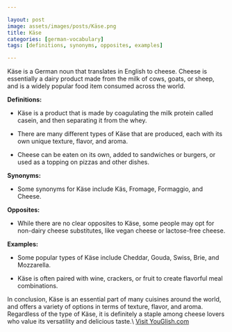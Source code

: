 ```yaml
---

layout: post
image: assets/images/posts/Käse.png
title: Käse
categories: [german-vocabulary]
tags: [definitions, synonyms, opposites, examples]

---
```


Käse is a German noun that translates in English to cheese. Cheese is essentially a dairy product made from the milk of cows, goats, or sheep, and is a widely popular food item consumed across the world.

**Definitions:**

- Käse is a product that is made by coagulating the milk protein called casein, and then separating it from the whey.

- There are many different types of Käse that are produced, each with its own unique texture, flavor, and aroma.

- Cheese can be eaten on its own, added to sandwiches or burgers, or used as a topping on pizzas and other dishes.

**Synonyms:**

- Some synonyms for Käse include Käs, Fromage, Formaggio, and Cheese.

**Opposites:**

- While there are no clear opposites to Käse, some people may opt for non-dairy cheese substitutes, like vegan cheese or lactose-free cheese.

**Examples:**

- Some popular types of Käse include Cheddar, Gouda, Swiss, Brie, and Mozzarella.

- Käse is often paired with wine, crackers, or fruit to create flavorful meal combinations.

In conclusion, Käse is an essential part of many cuisines around the world, and offers a variety of options in terms of texture, flavor, and aroma. Regardless of the type of Käse, it is definitely a staple among cheese lovers who value its versatility and delicious taste.\ <a id="yg-widget-0" class="youglish-widget" data-query="Käse" data-lang="german" data-components="8412" data-auto-start="0" data-bkg-color="theme_light" data-title="How%20to%20pronounce%20Käse%20in%20German"  rel="nofollow" href="https://youglish.com">Visit YouGlish.com</a><script async src="https://youglish.com/public/emb/widget.js" charset="utf-8"></script>